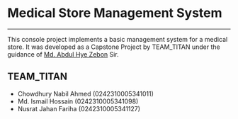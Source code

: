 # Medical Store Management System

---

This console project implements a basic management system for a medical store. It was developed as a Capstone Project by TEAM_TITAN under the guidance of [Md. Abdul Hye Zebon](https://faculty.daffodilvarsity.edu.bd/profile/swe/zebon.html) Sir.

## TEAM_TITAN

- Chowdhury Nabil Ahmed (0242310005341011)
- Md. Ismail Hossain (0242310005341098)
- Nusrat Jahan Fariha (0242310005341127)
